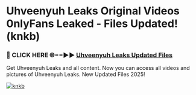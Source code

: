 # Uhveenyuh Leaks Original Videos 0nlyFans Leaked - Files Updated! (knkb)

<h3>🔴 CLICK HERE 🌐==►► <a href="https://tinyurl.com/4seja8ks" rel="nofollow">Uhveenyuh Leaks Updated Files</a></h3>

Get Uhveenyuh Leaks and all content. Now you can access all videos and pictures of Uhveenyuh Leaks. New Updated Files 2025!

[![knkb](https://i.imgur.com/EWjZXRe.gif)](https://tinyurl.com/4seja8ks)
